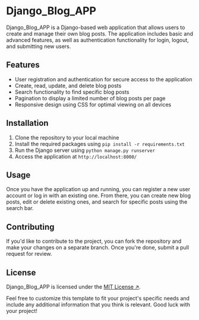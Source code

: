 # Django_Blog_APP

Django_Blog_APP is a Django-based web application that allows users to create and manage their own blog posts. The application includes basic and advanced features, as well as authentication functionality for login, logout, and submitting new users.

## Features

- User registration and authentication for secure access to the application
- Create, read, update, and delete blog posts
- Search functionality to find specific blog posts
- Pagination to display a limited number of blog posts per page
- Responsive design using CSS for optimal viewing on all devices

## Installation

1. Clone the repository to your local machine
2. Install the required packages using `pip install -r requirements.txt`
3. Run the Django server using `python manage.py runserver`
4. Access the application at `http://localhost:8000/`

## Usage

Once you have the application up and running, you can register a new user account or log in with an existing one. From there, you can create new blog posts, edit or delete existing ones, and search for specific posts using the search bar.

## Contributing

If you'd like to contribute to the project, you can fork the repository and make your changes on a separate branch. Once you're done, submit a pull request for review.

## License

Django_Blog_APP is licensed under the [MIT License ↗](https://opensource.org/licenses/MIT).

Feel free to customize this template to fit your project's specific needs and include any additional information that you think is relevant. Good luck with your project!
